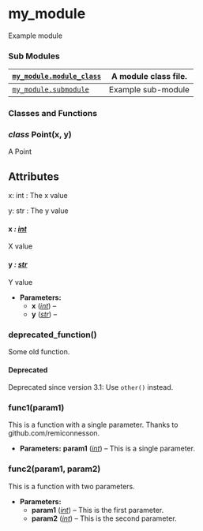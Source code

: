 # my_module

Example module

### Sub Modules

| [`my_module.module_class`](my_module.module_class.md#module-my_module.module_class)   | A module class file.   |
|---------------------------------------------------------------------------------------|------------------------|
| [`my_module.submodule`](my_module.submodule.md#module-my_module.submodule)            | Example sub-module     |

### Classes and Functions

### *class* Point(x, y)

A Point

## Attributes

x: int
: The x value

y: str
: The y value

#### x *: [int](https://docs.python.org/3/library/functions.html#int)*

X value

#### y *: [str](https://docs.python.org/3/library/stdtypes.html#str)*

Y value

* **Parameters:**
  * **x** ([*int*](https://docs.python.org/3/library/functions.html#int)) – 
  * **y** ([*str*](https://docs.python.org/3/library/stdtypes.html#str)) – 

### deprecated_function()

Some old function.

#### Deprecated
Deprecated since version 3.1: Use `other()` instead.

### func1(param1)

This is a function with a single parameter.
Thanks to github.com/remiconnesson.

* **Parameters:**
  **param1** ([*int*](https://docs.python.org/3/library/functions.html#int)) – This is a single parameter.

### func2(param1, param2)

This is a function with two parameters.

* **Parameters:**
  * **param1** ([*int*](https://docs.python.org/3/library/functions.html#int)) – This is the first parameter.
  * **param2** ([*int*](https://docs.python.org/3/library/functions.html#int)) – This is the second parameter.
